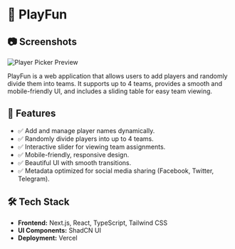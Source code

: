 # 🎲 PlayFun

## 📷 Screenshots

![Player Picker Preview](screenshots/player-picker-preview.png)

PlayFun is a web application that allows users to add players and randomly divide them into teams. It supports up to 4 teams, provides a smooth and mobile-friendly UI, and includes a sliding table for easy team viewing.

## 🚀 Features

- ✅ Add and manage player names dynamically.
- ✅ Randomly divide players into up to 4 teams.
- ✅ Interactive slider for viewing team assignments.
- ✅ Mobile-friendly, responsive design.
- ✅ Beautiful UI with smooth transitions.
- ✅ Metadata optimized for social media sharing (Facebook, Twitter, Telegram).

## 🛠️ Tech Stack

- **Frontend:** Next.js, React, TypeScript, Tailwind CSS
- **UI Components:** ShadCN UI
- **Deployment:** Vercel


